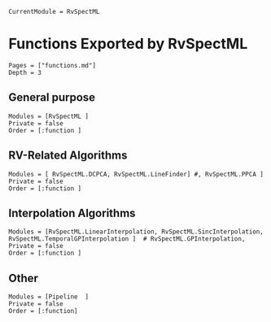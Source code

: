 ```@meta
CurrentModule = RvSpectML
```
# Functions Exported by RvSpectML

```@contents
Pages = ["functions.md"]
Depth = 3
```

## General purpose
```@autodocs
Modules = [RvSpectML ]
Private = false
Order = [:function ]
```

## RV-Related Algorithms
```@autodocs
Modules = [ RvSpectML.DCPCA, RvSpectML.LineFinder] #, RvSpectML.PPCA ]
Private = false
Order = [:function ]
```

## Interpolation Algorithms
```@autodocs
Modules = [RvSpectML.LinearInterpolation, RvSpectML.SincInterpolation, RvSpectML.TemporalGPInterpolation ]  # RvSpectML.GPInterpolation,
Private = false
Order = [:function ]
```

## Other
```@autodocs
Modules = [Pipeline  ]
Private = false
Order = [:function]
```

